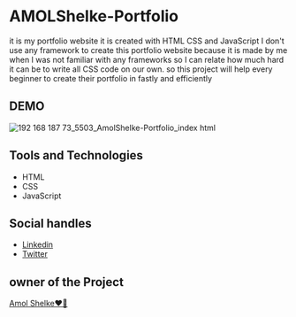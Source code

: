 # AMOLShelke-Portfolio

it is my portfolio website it is created with HTML CSS and JavaScript I don't use any framework to create this portfolio website because it is made by me when I was not familiar with any frameworks so I can relate how much hard it can be to write all CSS code on our own. so this project will help every beginner to create their portfolio in fastly and efficiently


## DEMO

![192 168 187 73_5503_AmolShelke-Portfolio_index html](https://user-images.githubusercontent.com/95171638/158942258-90b7658d-b9ff-4a05-9e29-cca230a37c91.png)

## Tools and Technologies

- HTML
- CSS
- JavaScript

## Social handles

- [Linkedin](https://www.linkedin.com/in/amol-shelke-627813220/)
- [Twitter](https://twitter.com/Amol_shelke09)

## owner of the Project

[Amol Shelke❤️‍🔥](https://github.com/AmolShelke2)
